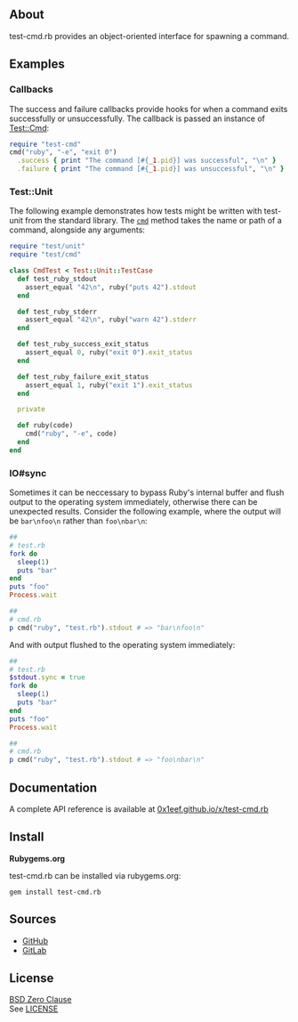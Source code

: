## About

test-cmd.rb provides an object-oriented interface for spawning
a command.

## Examples

### Callbacks

The success and failure callbacks provide hooks for when
a command exits successfully or unsuccessfully. The callback
is passed an instance of
[Test::Cmd](https://0x1eef.github.io/x/test-cmd.rb/Test/Cmd.html):

``` ruby
require "test-cmd"
cmd("ruby", "-e", "exit 0")
  .success { print "The command [#{_1.pid}] was successful", "\n" }
  .failure { print "The command [#{_1.pid}] was unsuccessful", "\n" }
```

### Test::Unit

The following example demonstrates how tests might be written with
test-unit from the standard library. The
[`cmd`](https://0x1eef.github.io/x/test-cmd.rb/Kernel.html#cmd-instance_method)
method takes the name or path of a command, alongside any arguments:

```ruby
require "test/unit"
require "test/cmd"

class CmdTest < Test::Unit::TestCase
  def test_ruby_stdout
    assert_equal "42\n", ruby("puts 42").stdout
  end

  def test_ruby_stderr
    assert_equal "42\n", ruby("warn 42").stderr
  end

  def test_ruby_success_exit_status
    assert_equal 0, ruby("exit 0").exit_status
  end

  def test_ruby_failure_exit_status
    assert_equal 1, ruby("exit 1").exit_status
  end

  private

  def ruby(code)
    cmd("ruby", "-e", code)
  end
end
```

### IO#sync

Sometimes it can be neccessary to bypass Ruby's internal buffer and flush
output to the operating system immediately, otherwise there can be unexpected
results. Consider the following example, where the output will be
`bar\nfoo\n` rather than `foo\nbar\n`:

``` ruby
##
# test.rb
fork do
  sleep(1)
  puts "bar"
end
puts "foo"
Process.wait

##
# cmd.rb
p cmd("ruby", "test.rb").stdout # => "bar\nfoo\n"
```

And with output flushed to the operating system immediately:

``` ruby
##
# test.rb
$stdout.sync = true
fork do
  sleep(1)
  puts "bar"
end
puts "foo"
Process.wait

##
# cmd.rb
p cmd("ruby", "test.rb").stdout # => "foo\nbar\n"
```

## Documentation

A complete API reference is available at
[0x1eef.github.io/x/test-cmd.rb](https://0x1eef.github.io/x/test-cmd.rb)

## Install

**Rubygems.org**

test-cmd.rb can be installed via rubygems.org:

    gem install test-cmd.rb

## Sources

* [GitHub](https://github.com/0x1eef/test-cmd.rb#readme)
* [GitLab](https://gitlab.com/0x1eef/test-cmd.rb#about)

## License

[BSD Zero Clause](https://choosealicense.com/licenses/0bsd/)
<br>
See [LICENSE](./LICENSE)
